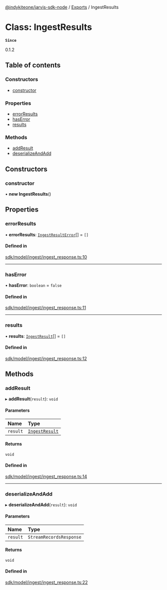 [@indykiteone/jarvis-sdk-node](../README.md) / [Exports](../modules.md) / IngestResults

# Class: IngestResults

**`Since`**

0.1.2

## Table of contents

### Constructors

- [constructor](IngestResults.md#constructor)

### Properties

- [errorResults](IngestResults.md#errorresults)
- [hasError](IngestResults.md#haserror)
- [results](IngestResults.md#results)

### Methods

- [addResult](IngestResults.md#addresult)
- [deserializeAndAdd](IngestResults.md#deserializeandadd)

## Constructors

### constructor

• **new IngestResults**()

## Properties

### errorResults

• **errorResults**: [`IngestResultError`](IngestResultError.md)[] = `[]`

#### Defined in

[sdk/model/ingest/ingest_response.ts:10](https://github.com/indykite/jarvis-sdk-node/blob/438b790/jarvis_sdk_node/src/sdk/model/ingest/ingest_response.ts#L10)

___

### hasError

• **hasError**: `boolean` = `false`

#### Defined in

[sdk/model/ingest/ingest_response.ts:11](https://github.com/indykite/jarvis-sdk-node/blob/438b790/jarvis_sdk_node/src/sdk/model/ingest/ingest_response.ts#L11)

___

### results

• **results**: [`IngestResult`](IngestResult.md)[] = `[]`

#### Defined in

[sdk/model/ingest/ingest_response.ts:12](https://github.com/indykite/jarvis-sdk-node/blob/438b790/jarvis_sdk_node/src/sdk/model/ingest/ingest_response.ts#L12)

## Methods

### addResult

▸ **addResult**(`result`): `void`

#### Parameters

| Name | Type |
| :------ | :------ |
| `result` | [`IngestResult`](IngestResult.md) |

#### Returns

`void`

#### Defined in

[sdk/model/ingest/ingest_response.ts:14](https://github.com/indykite/jarvis-sdk-node/blob/438b790/jarvis_sdk_node/src/sdk/model/ingest/ingest_response.ts#L14)

___

### deserializeAndAdd

▸ **deserializeAndAdd**(`result`): `void`

#### Parameters

| Name | Type |
| :------ | :------ |
| `result` | `StreamRecordsResponse` |

#### Returns

`void`

#### Defined in

[sdk/model/ingest/ingest_response.ts:22](https://github.com/indykite/jarvis-sdk-node/blob/438b790/jarvis_sdk_node/src/sdk/model/ingest/ingest_response.ts#L22)
